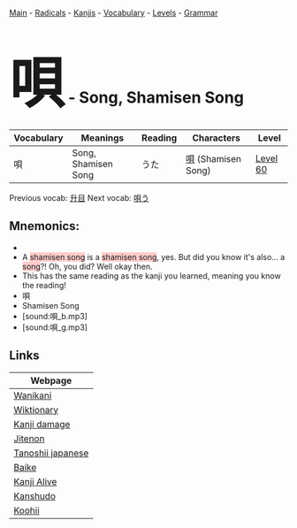 <style> bigfont {font-size: 100px}</style>
[Main](../README.md) -
[Radicals](../radicals.md) -
[Kanjis](../kanjis.md) -
[Vocabulary](../vocabulary.md) -
[Levels](../levels.md) -
[Grammar](../grammar.md)
# <bigfont> 唄</bigfont> - Song, Shamisen Song 

| Vocabulary | Meanings | Reading | Characters | Level |
| --- | --- | --- | --- | --- |
| 唄 | Song, Shamisen Song | うた |  [唄](../kanjis/唄.md) (Shamisen Song) | [Level 60](../levels/wk_level60.md) |

Previous vocab: [升目](升目.md) Next vocab: [唄う](唄う.md) 

## Mnemonics:

* 
* A <span style="background-color:#ffcccb"> shamisen song</span> is a <span style="background-color:#ffcccb"> shamisen song</span>, yes. But did you know it's also... a <span style="background-color:#ffcccb"> song</span>?! Oh, you did? Well okay then.
* This has the same reading as the kanji you learned, meaning you know the reading!
* 唄
* Shamisen Song
* [sound:唄_b.mp3]
* [sound:唄_g.mp3]


## Links 

| Webpage |
| --- |
| [Wanikani          ](https://www.wanikani.com/kanji/唄) |
| [Wiktionary        ](https://en.wiktionary.org/wiki/唄) |
| [Kanji damage      ](http://www.kanjidamage.com/kanji/search?utf8=✓&q=唄) |
| [Jitenon           ](https://jitenon.com/kanji/唄) |
| [Tanoshii japanese ](https://www.tanoshiijapanese.com/dictionary/kanji.cfm?k=唄) |
| [Baike             ](https://baike.baidu.com/item/唄) |
| [Kanji Alive       ](https://app.kanjialive.com/唄) |
| [Kanshudo          ](https://www.kanshudo.com/searchmn?q=唄) |
| [Koohii            ](https://kanji.koohii.com/study/kanji/唄) |

